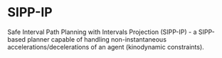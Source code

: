 # SIPP-IP
Safe Interval Path Planning with Intervals Projection (SIPP-IP) - a SIPP-based planner capable of handling non-instantaneous accelerations/decelerations of an agent (kinodynamic constraints).
